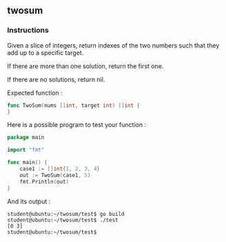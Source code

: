 ## twosum

### Instructions

Given a slice of integers, return indexes of the two numbers such that they add up to a specific target.

If there are more than one solution, return the first one.

If there are no solutions, return nil.

Expected function :

```go
func TwoSum(nums []int, target int) []int {
}
```

Here is a possible program to test your function :

```go
package main

import "fmt"

func main() {
	case1 := []int{1, 2, 3, 4}
	out := TwoSum(case1, 5)
	fmt.Println(out)
}
```

And its output :

```console
student@ubuntu:~/twosum/test$ go build
student@ubuntu:~/twosum/test$ ./test
[0 3]
student@ubuntu:~/twosum/test$
```
